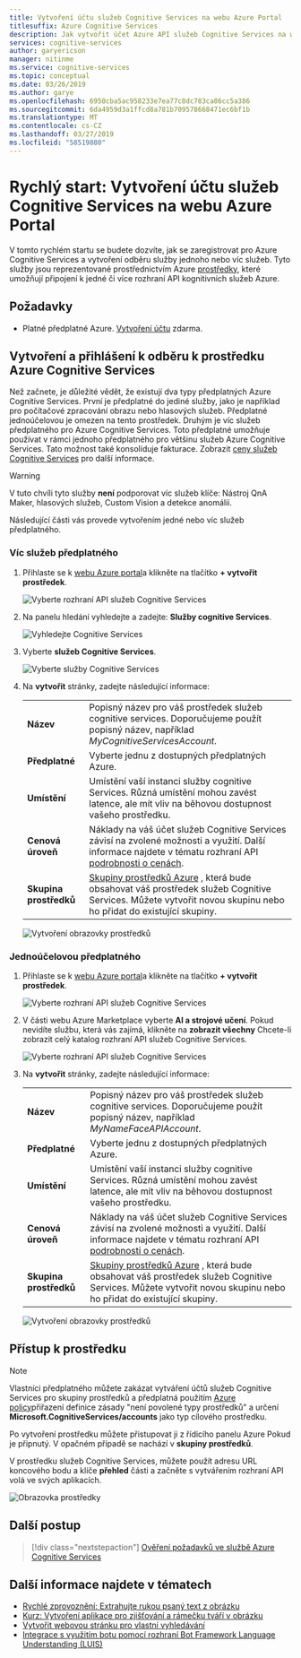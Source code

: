 ```yaml
---
title: Vytvoření účtu služeb Cognitive Services na webu Azure Portal
titlesuffix: Azure Cognitive Services
description: Jak vytvořit účet Azure API služeb Cognitive Services na webu Azure Portal.
services: cognitive-services
author: garyericson
manager: nitinme
ms.service: cognitive-services
ms.topic: conceptual
ms.date: 03/26/2019
ms.author: garye
ms.openlocfilehash: 6950cba5ac958233e7ea77c8dc783ca86cc5a386
ms.sourcegitcommit: 6da4959d3a1ffcd8a781b709578668471ec6bf1b
ms.translationtype: MT
ms.contentlocale: cs-CZ
ms.lasthandoff: 03/27/2019
ms.locfileid: "58519880"
---
```

# <a name="quickstart-create-a-cognitive-services-account-in-the-azure-portal"></a>Rychlý start: Vytvoření účtu služeb Cognitive Services na webu Azure Portal

V tomto rychlém startu se budete dozvíte, jak se zaregistrovat pro Azure Cognitive Services a vytvoření odběru služby jednoho nebo víc služeb. Tyto služby jsou reprezentované prostřednictvím Azure [prostředky](https://docs.microsoft.com/azure/azure-resource-manager/resource-group-portal), které umožňují připojení k jedné či více rozhraní API kognitivních služeb Azure.

## <a name="prerequisites"></a>Požadavky

* Platné předplatné Azure. [Vytvoření účtu](https://azure.microsoft.com/free/) zdarma.

## <a name="create-and-subscribe-to-an-azure-cognitive-services-resource"></a>Vytvoření a přihlášení k odběru k prostředku Azure Cognitive Services

Než začnete, je důležité vědět, že existují dva typy předplatných Azure Cognitive Services. První je předplatné do jediné služby, jako je například pro počítačové zpracování obrazu nebo hlasových služeb. Předplatné jednoúčelovou je omezen na tento prostředek. Druhým je víc služeb předplatného pro Azure Cognitive Services. Toto předplatné umožňuje používat v rámci jednoho předplatného pro většinu služeb Azure Cognitive Services. Tato možnost také konsoliduje fakturace. Zobrazit [ceny služeb Cognitive Services](https://azure.microsoft.com/pricing/details/cognitive-services/) pro další informace.

>[!WARNING]
> V tuto chvíli tyto služby **není** podporovat víc služeb klíče: Nástroj QnA Maker, hlasových služeb, Custom Vision a detekce anomálií.

Následující části vás provede vytvořením jedné nebo víc služeb předplatného.


### <a name="multi-service-subscription"></a>Víc služeb předplatného

1. Přihlaste se k [webu Azure portal](https://portal.azure.com)a klikněte na tlačítko **+ vytvořit prostředek**.

    ![Vyberte rozhraní API služeb Cognitive Services](media/cognitive-services-apis-create-account/azurePortalScreenMulti.png)

2. Na panelu hledání vyhledejte a zadejte: **Služby cognitive Services**.

    ![Vyhledejte Cognitive Services](media/cognitive-services-apis-create-account/azureCogServSearchMulti.png)

3. Vyberte **služeb Cognitive Services**.

    ![Vyberte služby Cognitive Services](media/cognitive-services-apis-create-account/azureMarketplaceMulti.png)

3. Na **vytvořit** stránky, zadejte následující informace:

    |    |    |
    |--|--|
    | **Název** | Popisný název pro váš prostředek služeb cognitive services. Doporučujeme použít popisný název, například *MyCognitiveServicesAccount*. |
    | **Předplatné** | Vyberte jednu z dostupných předplatných Azure. |
    | **Umístění** | Umístění vaší instanci služby cognitive Services. Různá umístění mohou zavést latence, ale mít vliv na běhovou dostupnost vašeho prostředku. |
    | **Cenová úroveň** | Náklady na váš účet služeb Cognitive Services závisí na zvolené možnosti a využití. Další informace najdete v tématu rozhraní API [podrobnosti o cenách](https://azure.microsoft.com/pricing/details/cognitive-services/).
    | **Skupina prostředků** | [Skupiny prostředků Azure](https://docs.microsoft.com/azure/architecture/cloud-adoption/getting-started/azure-resource-access#what-is-an-azure-resource-group) , která bude obsahovat váš prostředek služeb Cognitive Services. Můžete vytvořit novou skupinu nebo ho přidat do existující skupiny. |

    ![Vytvoření obrazovky prostředků](media/cognitive-services-apis-create-account/resource_create_screen_multi.png)

### <a name="single-service-subscription"></a>Jednoúčelovou předplatného

1. Přihlaste se k [webu Azure portal](https://portal.azure.com)a klikněte na tlačítko **+ vytvořit prostředek**.

    ![Vyberte rozhraní API služeb Cognitive Services](media/cognitive-services-apis-create-account/azurePortalScreen.png)

2. V části webu Azure Marketplace vyberte **AI a strojové učení**. Pokud nevidíte službu, která vás zajímá, klikněte na **zobrazit všechny** Chcete-li zobrazit celý katalog rozhraní API služeb Cognitive Services.

    ![Vyberte rozhraní API služeb Cognitive Services](media/cognitive-services-apis-create-account/azureMarketplace.png)

3. Na **vytvořit** stránky, zadejte následující informace:

    |    |    |
    |--|--|
    | **Název** | Popisný název pro váš prostředek služeb cognitive services. Doporučujeme použít popisný název, například *MyNameFaceAPIAccount*. |
    | **Předplatné** | Vyberte jednu z dostupných předplatných Azure. |
    | **Umístění** | Umístění vaší instanci služby cognitive Services. Různá umístění mohou zavést latence, ale mít vliv na běhovou dostupnost vašeho prostředku. |
    | **Cenová úroveň** | Náklady na váš účet služeb Cognitive Services závisí na zvolené možnosti a využití. Další informace najdete v tématu rozhraní API [podrobnosti o cenách](https://azure.microsoft.com/pricing/details/cognitive-services/).
    | **Skupina prostředků** | [Skupiny prostředků Azure](https://docs.microsoft.com/azure/architecture/cloud-adoption/getting-started/azure-resource-access#what-is-an-azure-resource-group) , která bude obsahovat váš prostředek služeb Cognitive Services. Můžete vytvořit novou skupinu nebo ho přidat do existující skupiny. |

    ![Vytvoření obrazovky prostředků](media/cognitive-services-apis-create-account/resource_create_screen.png)

## <a name="access-your-resource"></a>Přístup k prostředku

> [!NOTE]
> Vlastníci předplatného můžete zakázat vytváření účtů služeb Cognitive Services pro skupiny prostředků a předplatná použitím [Azure policy](https://docs.microsoft.com/azure/governance/policy/overview#policy-definition)přiřazení definice zásady "není povolené typy prostředků" a určení **Microsoft.CognitiveServices/accounts** jako typ cílového prostředku.

Po vytvoření prostředku můžete přistupovat ji z řídicího panelu Azure Pokud je připnutý. V opačném případě se nachází v **skupiny prostředků**.

V prostředku služeb Cognitive Services, můžete použít adresu URL koncového bodu a klíče **přehled** části a začněte s vytvářením rozhraní API volá ve svých aplikacích.

![Obrazovka prostředky](media/cognitive-services-apis-create-account/resourceScreen.png)

## <a name="next-steps"></a>Další postup

> [!div class="nextstepaction"]
> [Ověření požadavků ve službě Azure Cognitive Services](authentication.md)

## <a name="see-also"></a>Další informace najdete v tématech

* [Rychlé zprovoznění: Extrahujte rukou psaný text z obrázku](https://docs.microsoft.com/azure/cognitive-services/computer-vision/quickstarts/csharp-hand-text)
* [Kurz: Vytvoření aplikace pro zjišťování a rámečku tváří v obrázku](https://docs.microsoft.com/azure/cognitive-services/Face/Tutorials/FaceAPIinCSharpTutorial)
* [Vytvořit webovou stránku pro vlastní vyhledávání](https://docs.microsoft.com/azure/cognitive-services/bing-custom-search/tutorials/custom-search-web-page)
* [Integrace s využitím botu pomocí rozhraní Bot Framework Language Understanding (LUIS)](https://docs.microsoft.com/azure/cognitive-services/luis/luis-nodejs-tutorial-build-bot-framework-sample)
